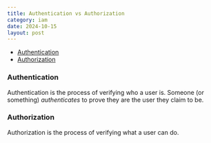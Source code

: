 ```yaml
---
title: Authentication vs Authorization 
category: iam
date: 2024-10-15
layout: post
---
```




- [Authentication](#authentication)
- [Authorization](#authorization)

### Authentication

Authentication is the process of verifying who a user is. Someone (or something) _authenticates_ to prove they are the user they claim to be.

### Authorization

Authorization is the process of verifying what a user can do.
